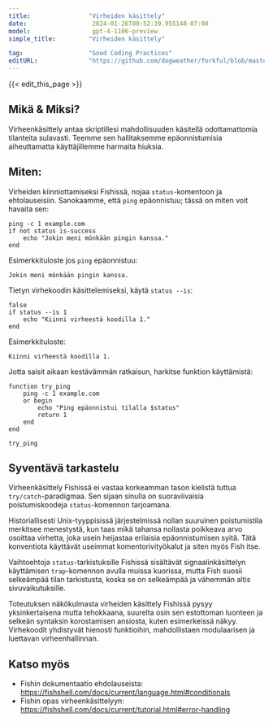 ```yaml
---
title:                "Virheiden käsittely"
date:                  2024-01-26T00:52:39.955148-07:00
model:                 gpt-4-1106-preview
simple_title:         "Virheiden käsittely"

tag:                  "Good Coding Practices"
editURL:              "https://github.com/dogweather/forkful/blob/master/content/fi/fish-shell/handling-errors.md"
---
```


{{< edit_this_page >}}

## Mikä & Miksi?
Virheenkäsittely antaa skriptillesi mahdollisuuden käsitellä odottamattomia tilanteita sulavasti. Teemme sen hallitaksemme epäonnistumisia aiheuttamatta käyttäjillemme harmaita hiuksia.

## Miten:
Virheiden kiinniottamiseksi Fishissä, nojaa `status`-komentoon ja ehtolauseisiin. Sanokaamme, että `ping` epäonnistuu; tässä on miten voit havaita sen:

```fish
ping -c 1 example.com
if not status is-success
    echo "Jokin meni mönkään pingin kanssa."
end
```

Esimerkkituloste jos `ping` epäonnistuu:

```
Jokin meni mönkään pingin kanssa.
```

Tietyn virhekoodin käsittelemiseksi, käytä `status --is`:

```fish
false
if status --is 1
    echo "Kiinni virheestä koodilla 1."
end
```

Esimerkkituloste:
```
Kiinni virheestä koodilla 1.
```

Jotta saisit aikaan kestävämmän ratkaisun, harkitse funktion käyttämistä:

```fish
function try_ping
    ping -c 1 example.com
    or begin
        echo "Ping epäonnistui tilalla $status"
        return 1
    end
end

try_ping
```

## Syventävä tarkastelu
Virheenkäsittely Fishissä ei vastaa korkeamman tason kielistä tuttua `try/catch`-paradigmaa. Sen sijaan sinulla on suoraviivaisia poistumiskoodeja `status`-komennon tarjoamana.

Historiallisesti Unix-tyyppisissä järjestelmissä nollan suuruinen poistumistila merkitsee menestystä, kun taas mikä tahansa nollasta poikkeava arvo osoittaa virhetta, joka usein heijastaa erilaisia epäonnistumisen syitä. Tätä konventiota käyttävät useimmat komentorivityökalut ja siten myös Fish itse.

Vaihtoehtoja `status`-tarkistuksille Fishissä sisältävät signaalinkäsittelyn käyttämisen `trap`-komennon avulla muissa kuorissa, mutta Fish suosii selkeämpää tilan tarkistusta, koska se on selkeämpää ja vähemmän altis sivuvaikutuksille.

Toteutuksen näkökulmasta virheiden käsittely Fishissä pysyy yksinkertaisena mutta tehokkaana, suurelta osin sen estottoman luonteen ja selkeän syntaksin korostamisen ansiosta, kuten esimerkeissä näkyy. Virhekoodit yhdistyvät hienosti funktioihin, mahdollistaen modulaarisen ja luettavan virheenhallinnan.

## Katso myös
- Fishin dokumentaatio ehdolauseista: https://fishshell.com/docs/current/language.html#conditionals
- Fishin opas virheenkäsittelyyn: https://fishshell.com/docs/current/tutorial.html#error-handling
